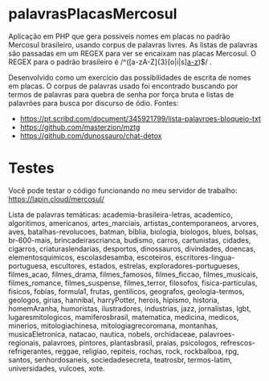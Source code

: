 # palavrasPlacasMercosul
 Aplicação em PHP que gera possiveis nomes em placas no padrão Mercosul brasileiro, usando corpus de palavras livres. As listas de palavras são passadas em um REGEX para ver se encaixam nas placas Mercosul. O REGEX para o padrão brasileiro é /^([a-zA-Z]{3}[o|i|s][a-z]([o|i|s]{0,2}))$/ .

Desenvolvido como um exercício das possibilidades de escrita de nomes em placas. O corpus de palavras usado foi encontrado buscando por termos de palavras para quebra de senha por força bruta e listas de palavrões para busca por discurso de ódio. Fontes:

- https://pt.scribd.com/document/345921799/lista-palavroes-bloqueio-txt
- https://github.com/masterzion/mztg
- https://github.com/dunossauro/chat-detox

# Testes
Você pode testar o código funcionando no meu servidor de trabalho: https://lapin.cloud/mercosul/

Lista de palavras temáticas: academia-brasileira-letras, academico, algoritimos, americanos, artes_marciais, artistas_contemporaneos, arvores, aves, batalhas-revolucoes, batman, biblia, biologia, biologos, blues, bolsas, br-600-mais, brincadeirascrianca, budismo, carros, cartunistas, cidades, cigarros, criaturaslendarias, desportos, dinossauros, divindades, doencas, elementosquimicos, escolasdesamba, escoteiros, escritores-lingua-portuguesa, escultores, estados, estrelas, exploradores-portugueses, filmes_acao, filmes_drama, filmes_famosos, filmes_ficcao, filmes_musicais, filmes_romance, filmes_suspense, filmes_terror, filosofos, fisica-particulas, fisicos, fobias, formula1, frutas, gentilicos, geografos, geologia-termos, geologos, girias, hannibal, harryPotter, herois, hipismo, historia, homemAranha, humoristas, ilustradores, industrias, jazz, jornalistas, lgbt, lugaresmitologicos, mamiferosbrasil, matematica, medicina, medicos, minerios, mitologiachinesa, mitologiagrecoromana, montanhas, musicaEletronica, natacao, nautica, nobels, orchidaceae, palavroes-regionais, palavroes, pintores, plantasbrasil, praias, psicologos, refrescos-refrigerantes, reggae, religiao, repiteis, rochas, rock, rockbalboa, rpg, santos, senhordosaneis, sociedadesecreta, teatrosbr, termos-latim, universidades, vulcoes, xote.
